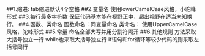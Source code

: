 ##1.缩进:
tab缩进默认4个空格
##2.变量名
使用lowerCamelCase风格，小驼峰形式
##3.每行最多字符数
保证代码基本能在视野正中，超出视野在适当未知换行。
##4.函数、类命名
函数命名：同变量命名
类命名：
使用UpperCamelCase风格，驼峰形式
##5.常量
命名全部大写并用分割符隔开
##6.其他规则
方法采取大括号独立一行
while也采取大括号独立行
if语句和for循环等较少代码的则采取左括号同行